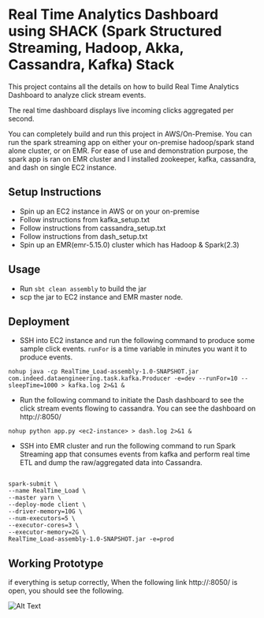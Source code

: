 # Real Time Analytics Dashboard using SHACK (Spark Structured Streaming, Hadoop, Akka, Cassandra, Kafka) Stack
This project contains all the details on how to build Real Time Analytics Dashboard to analyze click stream events.

The real time dashboard displays live incoming clicks aggregated per second.

You can completely build and run this project in AWS/On-Premise. You can run the spark streaming app on either your 
on-premise hadoop/spark stand alone cluster, or on EMR. For ease of use and demonstration purpose, the spark app is 
ran on EMR cluster and I installed zookeeper, kafka, cassandra, and dash on single EC2 instance.

## Setup Instructions

* Spin up an EC2 instance in AWS or on your on-premise
* Follow instructions from kafka_setup.txt
* Follow instructions from cassandra_setup.txt
* Follow instructions from dash_setup.txt
* Spin up an EMR(emr-5.15.0) cluster which has Hadoop & Spark(2.3)


## Usage

* Run `sbt clean assembly` to build the jar
* scp the jar to EC2 instance and EMR master node.


## Deployment

* SSH into EC2 instance and run the following command to produce some sample click events. `runFor` is a time variable 
in minutes you want it to produce events. 

`nohup java -cp RealTime_Load-assembly-1.0-SNAPSHOT.jar com.indeed.dataengineering.task.kafka.Producer -e=dev --runFor=10 --sleepTime=1000 > kafka.log 2>&1 &`

* Run the following command to initiate the Dash dashboard to see the click stream events flowing to cassandra. You can see
the dashboard on http://<ec2 instance>:8050/

`nohup python app.py <ec2-instance> > dash.log 2>&1 &`

* SSH into EMR cluster and run the following command to run Spark Streaming app that consumes events from kafka and perform
real time ETL and dump the raw/aggregated data into Cassandra.

```

spark-submit \
--name RealTime_Load \
--master yarn \
--deploy-mode client \
--driver-memory=10G \
--num-executors=5 \
--executor-cores=3 \
--executor-memory=2G \
RealTime_Load-assembly-1.0-SNAPSHOT.jar -e=prod
```


## Working Prototype

if everything is setup correctly, When the following link http://<ec2-instance>:8050/ is open, you should see the following.

![Alt Text](https://github.com/aguyyala/real-time-analytics-dashboard/blob/master/Live_Click_Count.gif)